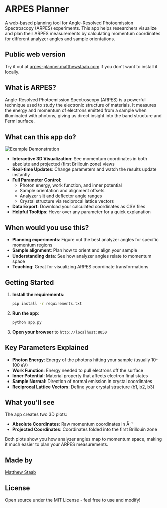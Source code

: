 # ARPES Planner

A web-based planning tool for Angle-Resolved Photoemission Spectroscopy (ARPES) experiments. This app helps researchers visualize and plan their ARPES measurements by calculating momentum coordinates for different analyzer angles and sample orientations.

## Public web version
Try it out at [arpes-planner.matthewstaab.com](https://arpes-planner.matthewstaab.com) if you don't want to install it locally.

## What is ARPES?

Angle-Resolved Photoemission Spectroscopy (ARPES) is a powerful technique used to study the electronic structure of materials. It measures the energy and momentum of electrons emitted from a sample when illuminated with photons, giving us direct insight into the band structure and Fermi surface.

## What can this app do?

![Example Demonstration](./assets/demo.gif)

- **Interactive 3D Visualization**: See momentum coordinates in both absolute and projected (first Brillouin zone) views
- **Real-time Updates**: Change parameters and watch the results update instantly
- **Full Parameter Control**: 
  - Photon energy, work function, and inner potential
  - Sample orientation and alignment offsets
  - Analyzer slit and deflector angle ranges
  - Crystal structure via reciprocal lattice vectors
- **Data Export**: Download your calculated coordinates as CSV files
- **Helpful Tooltips**: Hover over any parameter for a quick explanation

## When would you use this?

- **Planning experiments**: Figure out the best analyzer angles for specific momentum regions
- **Sample alignment**: Plan how to orient and align your sample
- **Understanding data**: See how analyzer angles relate to momentum space
- **Teaching**: Great for visualizing ARPES coordinate transformations

## Getting Started

1. **Install the requirements**:
   ```bash
   pip install -r requirements.txt
   ```

2. **Run the app**:
   ```bash
   python app.py
   ```

3. **Open your browser** to `http://localhost:8050`

## Key Parameters Explained

- **Photon Energy**: Energy of the photons hitting your sample (usually 10-100 eV)
- **Work Function**: Energy needed to pull electrons off the surface
- **Inner Potential**: Material property that affects electron final states
- **Sample Normal**: Direction of normal emission in crystal coordinates
- **Reciprocal Lattice Vectors**: Define your crystal structure (b1, b2, b3)

## What you'll see

The app creates two 3D plots:
- **Absolute Coordinates**: Raw momentum coordinates in Å⁻¹
- **Projected Coordinates**: Coordinates folded into the first Brillouin zone

Both plots show you how analyzer angles map to momentum space, making it much easier to plan your ARPES measurements.

## Made by

[Matthew Staab](https://github.com/mstaab16)

## License

Open source under the MIT License - feel free to use and modify!
